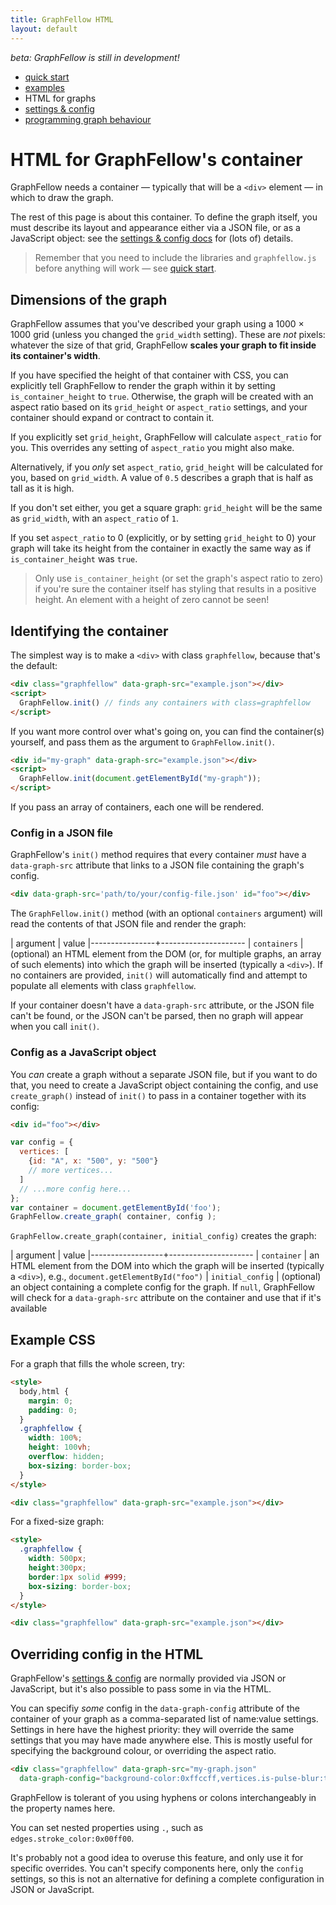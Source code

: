 ```yaml
---
title: GraphFellow HTML
layout: default
---
```


_beta: GraphFellow is still in development!_

* [quick start](index)
* [examples](examples)
* HTML for graphs
* [settings & config](settings)
* [programming graph behaviour](behaviour)

# HTML for GraphFellow's container

GraphFellow needs a container — typically that will be a `<div>` element — in
which to draw the graph.

The rest of this page is about this container. To define the graph itself,
you must describe its layout and appearance either via a JSON file, or as a
JavaScript object: see the [settings & config docs](settings) for (lots of)
details.

> Remember that you need to include the libraries and `graphfellow.js` before
> anything will work — see [quick start](index).

## Dimensions of the graph

GraphFellow assumes that you've described your graph using a 1000 × 1000 grid
(unless you changed the `grid_width` setting). These are *not* pixels:
whatever the size of that grid, GraphFellow **scales your graph to fit inside
its container's width**.

If you have specified the height of that container with CSS, you can explicitly
tell GraphFellow to render the graph within it by setting `is_container_height`
to `true`. Otherwise, the graph will be created with an aspect ratio based on its
`grid_height` or `aspect_ratio` settings, and your container should expand or
contract to contain it.

If you explicitly set `grid_height`, GraphFellow will calculate `aspect_ratio`
for you. This overrides any setting of `aspect_ratio` you might also make.

Alternatively, if you _only_ set `aspect_ratio`, `grid_height` will be calculated
for you, based on `grid_width`. A value of `0.5` describes a graph that is half
as tall as it is high.

If you don't set either, you get a square graph: `grid_height` will be the
same as `grid_width`, with an `aspect_ratio` of `1`.

If you set `aspect_ratio` to 0 (explicitly, or by setting `grid_height` to 0)
your graph will take its height from the container in exactly the same way as
if `is_container_height` was `true`.

> Only use `is_container_height` (or set the graph's aspect ratio to zero) if
> you're sure the container itself has styling that results in a positive
> height. An element with a height of zero cannot be seen!

## Identifying the container

The simplest way is to make a `<div>` with class `graphfellow`, because that's
the default:
  
```html
<div class="graphfellow" data-graph-src="example.json"></div>
<script>
  GraphFellow.init() // finds any containers with class=graphfellow
</script>
```

If you want more control over what's going on, you can find the container(s)
yourself, and pass them as the argument to `GraphFellow.init()`.

```html
<div id="my-graph" data-graph-src="example.json"></div>
<script>
  GraphFellow.init(document.getElementById("my-graph"));
</script>
```

If you pass an array of containers, each one will be rendered.

### Config in a JSON file

GraphFellow's `init()` method requires that every container _must_ have a
`data-graph-src` attribute that links to a JSON file containing the graph's
config.

```html
<div data-graph-src='path/to/your/config-file.json' id="foo"></div>
```

The `GraphFellow.init()` method (with an optional `containers` argument) will
read the contents of that JSON file and render the graph:

| argument       | value
|----------------+---------------------
| `containers`   | (optional) an HTML element from the DOM (or, for multiple graphs, an array of such elements) into which the graph will be inserted (typically a `<div>`). If no containers are provided, `init()` will automatically find and attempt to populate all elements with class `graphfellow`.

If your container doesn't have a `data-graph-src` attribute, or the JSON file
can't be found, or the JSON can't be parsed, then no graph will appear when
you call `init()`.

### Config as a JavaScript object

You _can_ create a graph without a separate JSON file, but if you want to do
that, you need to create a JavaScript object containing the config, and use
`create_graph()` instead of `init()` to pass in a container together with its
config:

```html
<div id="foo"></div>
```
```javascript
var config = { 
  vertices: [
    {id: "A", x: "500", y: "500"}
    // more vertices...
  ]
  // ...more config here...
};
var container = document.getElementById('foo');
GraphFellow.create_graph( container, config );

```

`GraphFellow.create_graph(container, initial_config)` creates the graph:

| argument         | value
|------------------+---------------------
| `container`      | an HTML element from the DOM into which the graph will be inserted (typically a `<div>`), e.g., `document.getElementById("foo")`
| `initial_config` | (optional) an object containing a complete config for the graph. If `null`, GraphFellow will check for a `data-graph-src` attribute on the container and use that if it's available


## Example CSS

For a graph that fills the whole screen, try:

```html
<style>
  body,html {
    margin: 0;
    padding: 0;
  }
  .graphfellow {
    width: 100%;
    height: 100vh;
    overflow: hidden;
    box-sizing: border-box;
  }
</style>
```
```html
<div class="graphfellow" data-graph-src="example.json"></div>
```

For a fixed-size graph:
```html
<style>
  .graphfellow {
    width: 500px;
    height:300px;
    border:1px solid #999;
    box-sizing: border-box;
  }
</style>
```
```html
<div class="graphfellow" data-graph-src="example.json"></div>
```


## Overriding config in the HTML

GraphFellow's [settings & config](settings) are normally provided via JSON
or JavaScript, but it's also possible to pass some in via the HTML.

You can specifiy _some_ config in the `data-graph-config` attribute of the
container of your graph as a comma-separated list of name:value settings.
Settings in here have the highest priority: they will override the same
settings that you may have made anywhere else. This is mostly useful for
specifying the background colour, or overriding the aspect ratio. 

```html
<div class="graphfellow" data-graph-src="my-graph.json"
  data-graph-config="background-color:0xffccff,vertices.is-pulse-blur:true"></div>
```

GraphFellow is tolerant of you using hyphens or colons interchangeably in the
property names here.

You can set nested properties using `.`, such as `edges.stroke_color:0x00ff00`.

It's probably not a good idea to overuse this feature, and only use it for
specific overrides. You can't specify components here, only the `config`
settings, so this is not an alternative for defining a complete configuration
in JSON or JavaScript.


